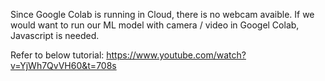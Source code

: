 Since Google Colab is running in Cloud, there is no webcam avaible. 
If we would want to run our ML model with camera / video in Googel Colab, Javascript is needed.

Refer to below tutorial:
https://www.youtube.com/watch?v=YjWh7QvVH60&t=708s
